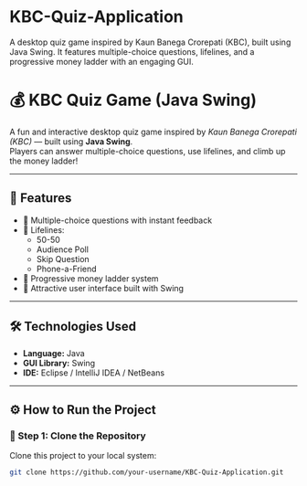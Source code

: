 # KBC-Quiz-Application
A desktop quiz game inspired by Kaun Banega Crorepati (KBC), built using Java Swing. It features multiple-choice questions, lifelines, and a progressive money ladder with an engaging GUI.
# 💰 KBC Quiz Game (Java Swing)

A fun and interactive desktop quiz game inspired by *Kaun Banega Crorepati (KBC)* — built using **Java Swing**.  
Players can answer multiple-choice questions, use lifelines, and climb up the money ladder!

---

## 🧩 Features
- 🎯 Multiple-choice questions with instant feedback  
- 🧠 Lifelines:  
  - 50-50  
  - Audience Poll  
  - Skip Question  
  - Phone-a-Friend  
- 💸 Progressive money ladder system  
- 🎨 Attractive user interface built with Swing  

---

## 🛠️ Technologies Used
- **Language:** Java  
- **GUI Library:** Swing  
- **IDE:** Eclipse / IntelliJ IDEA / NetBeans  

---

## ⚙️ How to Run the Project

### 🔹 Step 1: Clone the Repository
Clone this project to your local system:
```bash
git clone https://github.com/your-username/KBC-Quiz-Application.git
